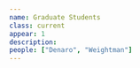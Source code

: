 ```yaml
---
name: Graduate Students
class: current
appear: 1
description: 
people: ["Denaro", "Weightman"]
---
```

